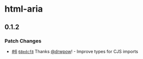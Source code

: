 # html-aria

## 0.1.2

### Patch Changes

- [#6](https://github.com/drwpow/html-aria/pull/6) [`68edcf8`](https://github.com/drwpow/html-aria/commit/68edcf89df4d2a6c5595091194bf1b834f6f9db1) Thanks [@drwpow](https://github.com/drwpow)! - Improve types for CJS imports

